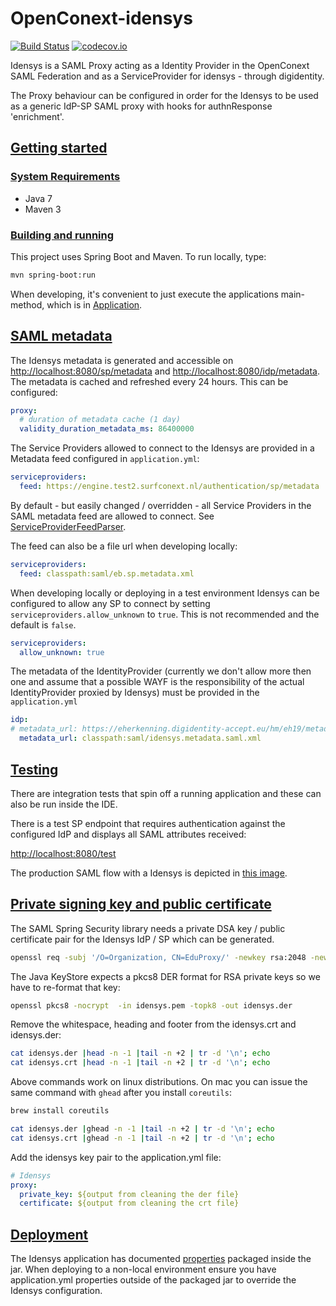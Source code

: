 # OpenConext-idensys

[![Build Status](https://travis-ci.org/OpenConext/OpenConext-idensys.svg)](https://travis-ci.org/OpenConext/OpenConext-idensys)
[![codecov.io](https://codecov.io/gh/OpenConext/OpenConext-idensys/coverage.svg)](https://codecov.io/gh/OpenConext/OpenConext-idensys)

Idensys is a SAML Proxy acting as a Identity Provider in the OpenConext SAML Federation and as a ServiceProvider for idensys - through
digidentity.

The Proxy behaviour can be configured in order for the Idensys to be used as a generic IdP-SP SAML proxy with hooks
for authnResponse 'enrichment'.

## [Getting started](#getting-started)

### [System Requirements](#system-requirements)

- Java 7
- Maven 3

### [Building and running](#building-and-running)

This project uses Spring Boot and Maven. To run locally, type:

```bash
mvn spring-boot:run
```

When developing, it's convenient to just execute the applications main-method, which is in [Application](src/main/java/idensys/Application.java).

## [SAML metadata](#saml-metadata)

The Idensys metadata is generated and accessible on [http://localhost:8080/sp/metadata](http://localhost:8080/sp/metadata)
and [http://localhost:8080/idp/metadata](http://localhost:8080/idp/metadata). The metadata is cached and refreshed every 24 hours. This
can be configured:

```yml
proxy:
  # duration of metadata cache (1 day)
  validity_duration_metadata_ms: 86400000
```

The Service Providers allowed to connect to the Idensys are provided in a Metadata feed configured in ```application.yml```:

```yml
serviceproviders:
  feed: https://engine.test2.surfconext.nl/authentication/sp/metadata
```
By default - but easily changed / overridden - all Service Providers in the SAML metadata feed
are allowed to connect. See [ServiceProviderFeedParser](src/main/java/idensys/saml/ServiceProviderFeedParser.java).

The feed can also be a file url when developing locally:

```yml
serviceproviders:
  feed: classpath:saml/eb.sp.metadata.xml
```

When developing locally or deploying in a test environment Idensys can be configured to allow any SP to connect by
setting `serviceproviders.allow_unknown` to `true`. This is not recommended and the default is `false`.

```yml
serviceproviders:
  allow_unknown: true
```

The metadata of the IdentityProvider (currently we don't allow more then one and assume that a possible WAYF is the
responsibility of the actual IdentityProvider proxied by Idensys) must be provided in the ```application.yml```

```yml
idp:
# metadata_url: https://eherkenning.digidentity-accept.eu/hm/eh19/metadata
  metadata_url: classpath:saml/idensys.metadata.saml.xml
```

## [Testing](#testing)
There are integration tests that spin off a running application and these can also be run inside the IDE.

There is a test SP endpoint that requires authentication against the configured IdP and displays all SAML attributes received:

[http://localhost:8080/test](http://localhost:8080/test)

The production SAML flow with a Idensys is depicted in [this image](src/main/resources/static/images/idensys.001.jpeg).

## [Private signing key and public certificate](#signing-keys)

The SAML Spring Security library needs a private DSA key / public certificate pair for the Idensys IdP / SP which can be generated.

```bash
openssl req -subj '/O=Organization, CN=EduProxy/' -newkey rsa:2048 -new -x509 -days 3652 -nodes -out idensys.crt -keyout idensys.pem
```

The Java KeyStore expects a pkcs8 DER format for RSA private keys so we have to re-format that key:

```bash
openssl pkcs8 -nocrypt  -in idensys.pem -topk8 -out idensys.der
```
 
Remove the whitespace, heading and footer from the idensys.crt and idensys.der:

```bash
cat idensys.der |head -n -1 |tail -n +2 | tr -d '\n'; echo
cat idensys.crt |head -n -1 |tail -n +2 | tr -d '\n'; echo
```

Above commands work on linux distributions. On mac you can issue the same command with `ghead` after you install `coreutils`:

```bash
brew install coreutils

cat idensys.der |ghead -n -1 |tail -n +2 | tr -d '\n'; echo
cat idensys.crt |ghead -n -1 |tail -n +2 | tr -d '\n'; echo
```

Add the idensys key pair to the application.yml file:

```yml
# Idensys
proxy:
  private_key: ${output from cleaning the der file}
  certificate: ${output from cleaning the crt file}
```

## [Deployment](#deployment)
The Idensys application has documented [properties](src/main/resources/application.yml) packaged inside the jar. When deploying
to a non-local environment ensure you have application.yml properties outside of the packaged jar to override
the Idensys configuration.
